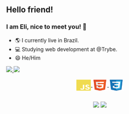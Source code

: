 ## Hello friend! 
### I am Eli, nice to meet you! 👋

- 🌎 I currently live in Brazil.
- 💻 Studying web development at @Trybe.
- 😄 He/Him

<div>
  <a href="https://github.com/eliHC">
  <img height="180em" src="https://github-readme-stats.vercel.app/api?username=eliHC&show_icons=true&theme=prussian&include_all_commits=true&count_private=true&card_width=80%&bg_color=DEG,000814,003566,000814"/>
  <img height="180em" src="https://github-readme-stats.vercel.app/api/top-langs/?username=eliHC&layout=compact&langs_count=7&theme=prussian&bg_color=DEG,000814,003566,000814"/>
</div>

<div style="display: inline_block" align = center><br>
  <img align="center" alt="eli-Js" height="30" width="40" src="https://raw.githubusercontent.com/devicons/devicon/master/icons/javascript/javascript-plain.svg">
  <img align="center" alt="eli-HTML" height="30" width="40" src="https://raw.githubusercontent.com/devicons/devicon/master/icons/html5/html5-original.svg">
  <img align="center" alt="eli-CSS" height="30" width="40" src="https://raw.githubusercontent.com/devicons/devicon/master/icons/css3/css3-original.svg">
  <!-- <img align="center" alt="eli-React" height="30" width="40" src="https://raw.githubusercontent.com/devicons/devicon/master/icons/react/react-original.svg"> -->
</div>
  
  ##
 
<div align = center> 
  <a href="https://www.linkedin.com/in/elihcds/" target="_blank"><img src="https://img.shields.io/badge/-LinkedIn-%230077B5?style=for-the-badge&logo=linkedin&logoColor=white" target="_blank"></a> 
  <a href = "mailto:leonardohcds@gmail.com"><img src="https://img.shields.io/badge/-Gmail-%23333?style=for-the-badge&logo=gmail&logoColor=white" target="_blank"></a>
</div>
